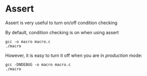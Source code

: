 # Assert

Assert is very useful to turn on/off condition checking

By default, condition checking is on when using assert
```
gcc -o macro macro.c
./macro
```

However, it is easy to turn it off when you are in _production_ mode:

```
gcc -DNDEBUG -o macro macro.c 
./macro
```
